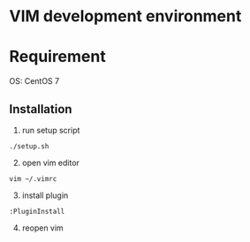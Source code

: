 # VIM development environment

# Requirement

OS: CentOS 7

## Installation

1. run setup script
```
./setup.sh
```

2. open vim editor
```
vim ~/.vimrc
```

3. install plugin
```
:PluginInstall
```

4. reopen vim
